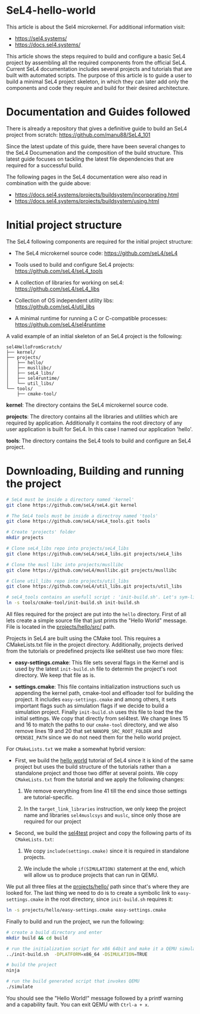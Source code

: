 # SeL4-hello-world

This article is about the Sel4 microkernel. For additional information visit:
- <https://sel4.systems/>
- <https://docs.sel4.systems/>

This article shows the steps required to build and configure a basic SeL4
project by assembling all the required components from the official SeL4.
Current SeL4 documentation includes several projects and tutorials that are
built with automated scripts. The purpose of this article is to guide a user to
build a minimal SeL4 project skeleton, in which they can later add only the
components and code they require and build for their desired architecture.

# Documentation and Guides followed

There is already a repository that gives a definitive guide to build an SeL4
project from scratch:
<https://github.com/manu88/SeL4_101>

Since the latest update of this guide, there have been several changes to the
SeL4 Documenation and the composition of the build structure. This latest guide
focuses on tackling the latest file dependencies that are required for a
successful build.

The following pages in the SeL4 documentation were also read in combination
with the guide above:
- <https://docs.sel4.systems/projects/buildsystem/incorporating.html>
- <https://docs.sel4.systems/projects/buildsystem/using.html>

# Initial project structure

The SeL4 following components are required for the initial project structure:
- The SeL4 microkernel source code:
  <https://github.com/seL4/seL4>

- Tools used to build and configure SeL4 projects:
  <https://github.com/seL4/seL4_tools>

- A collection of libraries for working on seL4:
  <https://github.com/seL4/seL4_libs>

- Collection of OS independent utility libs:
  <https://github.com/seL4/util_libs>

- A minimal runtime for running a C or C-compatible processes:
  <https://github.com/seL4/sel4runtime>

A valid example of an initial skeleton of an SeL4 project is the following:
```
sel4HelloFromScratch/
├── kernel/
├── projects/
│   ├── hello/
│   ├── musllibc/
│   ├── seL4_libs/
│   ├── sel4runtime/
│   └── util_libs/
└── tools/
    ├── cmake-tool/
```

**kernel**: The directory contains the SeL4 microkernel source code.

**projects**: The directory contains all the libraries and utilities which are
required by application. Additionally it contains the root directory of any
user application is built for SeL4. In this case I named our application
'hello'.

**tools**: The directory contains the SeL4 tools to build and configure an SeL4 project.

# Downloading, Building and running the project

```bash
# SeL4 must be inside a directory named 'kernel'
git clone https://github.com/seL4/seL4.git kernel

# The SeL4 tools must be inside a directroy named 'tools'
git clone https://github.com/seL4/seL4_tools.git tools

# Create 'projects' folder
mkdir projects

# Clone seL4_libs repo into projects/seL4_libs
git clone https://github.com/seL4/seL4_libs.git projects/seL4_libs

# Clone the musl libc into projects/musllibc
git clone https://github.com/seL4/musllibc.git projects/musllibc

# Clone util_libs repo into projects/util_libs
git clone https://github.com/seL4/util_libs.git projects/util_libs

# seL4_tools contains an usefull script : 'init-build.sh'. Let's sym-link it in our root directory.
ln -s tools/cmake-tool/init-build.sh init-build.sh

```
All files required for the project are put into the `hello` directory. First of
all lets create a simple source file that just prints the "Hello World"
message. File is located in the
[projects/hello/src/](https://github.com/mskordal/SeL4-hello-world/blob/main/projects/hello/src/)
path.

Projects in SeL4 are built using the CMake tool. This requires a CMakeLists.txt
file in the project directory. Additionally, projects derived from the
tutorials or predefined projects like sel4test use two more files:

- **easy-settings.cmake**: This file sets several flags in the Kernel and is used
  by the latest `init-build.sh` file to determin the project's root directory.
  We keep that file as is.

- **settings.cmake**: This file contains initialization instructions  such us
  appending the kernel path, cmake-tool and elfloader tool for building the
  project. It includes `easy-settings.cmake` and among others, it sets
  important flags such as simulation flags if we decide to build a simulation
  project. Finally `init-build.sh` uses this file to load the the
  initial settings. We copy that directly from sel4test. We change
  lines 15 and 16 to match the paths to our `cmake-tool` directory, and we
  also remove lines 19 and 20 that set `NANOPB_SRC_ROOT_FOLDER` and
  `OPENSBI_PATH` since we do not need them for the hello world project.

For `CMakeLists.txt` we make a somewhat hybrid version:

- First, we build the [hello
  world](https://docs.sel4.systems/Tutorials/hello-world.html) tutorial of SeL4
  since it is kind of the same project but uses the build structure of the
  tutorials rather than a standalone project and those two differ at several
  points. We copy `CMakeLists.txt` from the tutorial and we apply the following
  changes:

	1. We remove everything from line 41 till the end since those settings are
	   tutorial-specific.

	2. In the `target_link_libraries` instruction, we only keep the project
	   name and libraries `sel4muslcsys` and `muslc`, since only those are
	   required for our project

- Second, we build the [sel4test](https://docs.sel4.systems/projects/sel4test/)
  project and copy the following parts of its `CMakeLists.txt`:

	1. We copy `include(settings.cmake)` since it is required in standalone
	   projects.

	2. We include the whole `if(SIMULATION)` statement at the end, which will
	   allow us to produce projects that can run in QEMU.
 
We put all three files at the
[projects/hello/](https://github.com/mskordal/SeL4-hello-world/blob/main/projects/hello/)
path since that's where they are looked for. The last thing we need to do is to
create a symbolic link to `easy-settings.cmake` in the root directory, since
`init-build.sh` requires it:
```bash
ln -s projects/hello/easy-settings.cmake easy-settings.cmake
```
Finally to build and run the project, we run the following:
```bash
# create a build directory and enter
mkdir build && cd build

# run the initialization script for x86 64bit and make it a QEMU simulation
../init-build.sh  -DPLATFORM=x86_64 -DSIMULATION=TRUE

# build the project
ninja

# run the build generated script that invokes QEMU
./simulate
```
You should see the "Hello World!" message followed by a printf warning and
a capability fault. You can exit QEMU with `Ctrl-a + x`.
